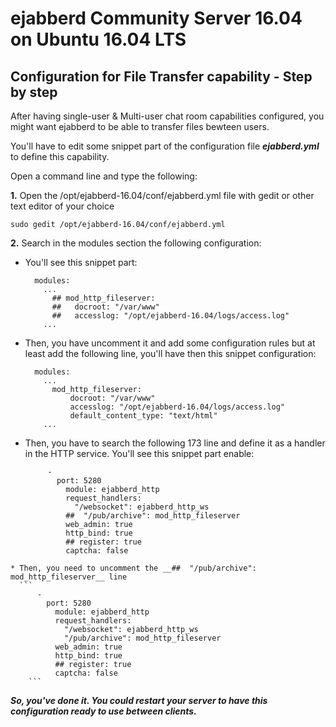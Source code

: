 # ejabberd Community Server 16.04 on Ubuntu 16.04 LTS

## Configuration for File Transfer capability - Step by step

After having single-user & Multi-user chat room capabilities configured, you might want ejabberd to be able to transfer files bewteen users.

You'll have to edit some snippet part of the configuration file **_ejabberd.yml_** to define this capability.

Open a command line and type the following:

  **1.** Open the /opt/ejabberd-16.04/conf/ejabberd.yml file with gedit or other text editor of your choice
  
  ```
  sudo gedit /opt/ejabberd-16.04/conf/ejabberd.yml
  ```

  **2.** Search in the modules section the following configuration:
    
  * You'll see this snippet part:
    ```
      modules:
        ...
          ## mod_http_fileserver:
  	      ##   docroot: "/var/www"
  	      ##   accesslog: "/opt/ejabberd-16.04/logs/access.log"
        ...
    ```
        
  * Then, you have uncomment it and add some configuration rules but at least add the following line, you'll have then this snippet configuration:
        
    ```
      modules:
        ...
          mod_http_fileserver:
              docroot: "/var/www"
  	          accesslog: "/opt/ejabberd-16.04/logs/access.log"
              default_content_type: "text/html"
        ...
    ```

   * Then, you have to search the following 173 line and define it as a handler in the HTTP service. 
    You'll see this snippet part enable:
     ```   
          -
  	        port: 5280
              module: ejabberd_http
              request_handlers:
                "/websocket": ejabberd_http_ws
              ##  "/pub/archive": mod_http_fileserver
              web_admin: true
              http_bind: true
              ## register: true
              captcha: false
        ```
     
        
    * Then, you need to uncomment the __##  "/pub/archive": mod_http_fileserver__ line
      ```   
          -
  	        port: 5280
              module: ejabberd_http
              request_handlers:
                "/websocket": ejabberd_http_ws
                "/pub/archive": mod_http_fileserver
              web_admin: true
              http_bind: true
              ## register: true
              captcha: false
        ```
        
**_So, you've done it. You could restart your server to have this configuration ready to use between clients._**
  
